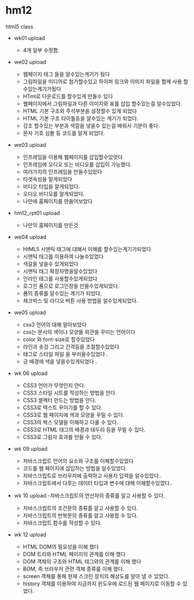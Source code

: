 # hm12
html5 class 


- wk01 upload
  - 4개 일부 수정함.



- we02 upload
  - 웹페이지 태그 들을 알수있는계기가 됬다
  - 그림파일을 미디어로 첨가할수있고 하이퍼 링크와 이미지 파일을 함께 사용 할수있는계기가됬다
  - HTml로 다운로드를 할수있게 만들수 있다
  - 웹페이지에서 그림파일과 다른 이미지와 표를 삽입 할수있는걸 알수있었다.
  - HTML 기본 구조와 주석부분을 설정할수 있게 되었다
  - HTML 기본 구조 타이틀등을 알수있는 계기가 되었다.
  - 강조 할수있는 부분과 색깔을 넣을수 있는걸 배워서 기분이 좋다.
  - 문자 기호 심볼 등 코드를 알게 되었다.

- we03 upload 
  - 인프레임을 이용해 웹페이지를 삽입할수있엇다
  - 인프레임에 오디오 또는 비디오를 삽입이 가능했다.
  - 여러가지의 인프레임을 만들수있었다
  - 타겟속성을 알게되었다
  - 비디오 타입을 알게되었다.
  - 오디오 비디오를 알게되었다.
  - 나만에 홈페이지를 만들어보았다
  
- hm12_rpt01 upload
  - 나만의 홈페이지를 만든것
  
- we04 upload
  - HtML5 시맨틱 태그에 대해서 이해를 할수있는계기가되었다
  - 시맨틱 태그를 이용하여 나눌수있었다
  - 색갈을 넣을수 있게되었다
  - 시맨틱 태그 확장자명을알수있었다
  - 인라인 태그를 사용할수있게되었다
  - 로그인 폼으로 로그인창을 만들수있게되었다.
  - 폼의 종류를 알수있는 계기가 되었다.
  - 체크박스 및 라디오 버튼 사용 방법을 알수있게되었다.
  
  
- we05 upload
    - css3 언어의 대해 알아보았다
    - css는 문서의 색이나 모양들 외관을 꾸미는 언어이다 
    - color 와 font-size로 할수있었다 
    - 라인과 솟겅 그리고 간격등을 조절할수있었다 
    - 태그로 스타일 파일 을 부러올수있었다 .
    - 긍 배경에 색을 넣을수있게되었다 .
    
    
- wk 06 upload
    - CSS3 언어가 무엇인지 안다.
    - CSS3 스타일 시트를 작성하는 방법을 안다.
    - CSS3 셀렉터 만드는 방법을 안다.
    - CSS3로 텍스트 꾸미기를 할 수 있다. 
    - CSS3로 웹 페이지에 색과 모양을 꾸밀 수 있다.
    - CSS3의 박스 모델을 이해하고 다룰 수 있다.
    - CSS3로 HTML 태그의 배경과 테두리 등을 꾸밀 수 있다.
    - CSS3로 그림자 효과를 만들 수 있다.
    
 - wk 09 upload
    - 자바스크립트 언어의 요소와 구조를 이해할수있었다  
    - 코드를 웹 페이지에 삽입하는 방법을 알수있었다. 
    - 자바스크립트로 브라우저에 출력하고 사용자 입력을 알수있었다..
    - 자바스크립트에서 다루는 데이터 타입과 변수에 대해 이해할수있었다..
- wk 10 upload
  -자바스크립트의 연산자의 종류를 알고 사용할 수 있다.
  - 자바스크립트의 조건문의 종류를 알고 사용할 수 있다.
  - 자바스크립트의 반복문의 종류를 알고 사용할 수 있다.
  - 자바스크립트 함수를 작성할 수 있다.
- wk 12 upload
  - HTML DOM의 필요성을 이해 했다
  - DOM 트리와 HTML 페이지의 관계를 이해 했다
  - DOM 객체의 구조와 HTML 태그와의 관계를 이해 했다
  - BOM, 즉 브라우저 관련 객체 종류를 이해 했다.
  - screen 객체를 통해 현재 스크린 장치의 해상도를 알아 낼 수 있었다.
  - history 객체를 이용하여 지금까지 윈도우에 로드된 웹 페이지로 이동할 수 있었다.
  

